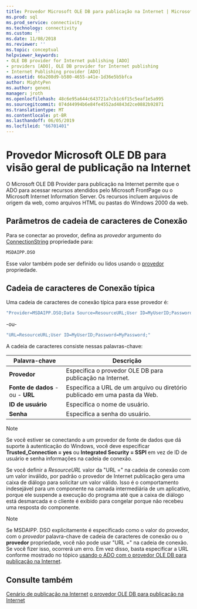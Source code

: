 ```yaml
---
title: Provedor Microsoft OLE DB para publicação na Internet | Microsoft Docs
ms.prod: sql
ms.prod_service: connectivity
ms.technology: connectivity
ms.custom: ''
ms.date: 11/08/2018
ms.reviewer: ''
ms.topic: conceptual
helpviewer_keywords:
- OLE DB provider for Internet publishing [ADO]
- providers [ADO], OLE DB provider for Internet publishing
- Internet Publishing provider [ADO]
ms.assetid: 66a208d9-b580-4655-a41e-1d36e5b5bfca
author: MightyPen
ms.author: genemi
manager: jroth
ms.openlocfilehash: 48c6e95a644c643721a7cb1c6f15c5eaf1e5a995
ms.sourcegitcommit: 074d44994b6e84fe4552ad4843d2ce0882b92871
ms.translationtype: MT
ms.contentlocale: pt-BR
ms.lasthandoff: 06/05/2019
ms.locfileid: "66701401"
---
```

# <a name="microsoft-ole-db-provider-for-internet-publishing-overview"></a>Provedor Microsoft OLE DB para visão geral de publicação na Internet
O Microsoft OLE DB Provider para publicação na Internet permite que o ADO para acessar recursos atendidos pelo Microsoft FrontPage ou o Microsoft Internet Information Server. Os recursos incluem arquivos de origem da web, como arquivos HTML ou pastas do Windows 2000 da web.

## <a name="connection-string-parameters"></a>Parâmetros de cadeia de caracteres de Conexão
 Para se conectar ao provedor, defina as *provedor* argumento do [ConnectionString](../../../ado/reference/ado-api/connectionstring-property-ado.md) propriedade para:

```vb
MSDAIPP.DSO
```

 Esse valor também pode ser definido ou lidos usando o [provedor](../../../ado/reference/ado-api/provider-property-ado.md) propriedade.

## <a name="typical-connection-string"></a>Cadeia de caracteres de Conexão típica
 Uma cadeia de caracteres de conexão típica para esse provedor é:

```vb
"Provider=MSDAIPP.DSO;Data Source=ResourceURL;User ID=MyUserID;Password=MyPassword;"
```

 -ou-

```vb
"URL=ResourceURL;User ID=MyUserID;Password=MyPassword;"
```

 A cadeia de caracteres consiste nessas palavras-chave:

|Palavra-chave|Descrição|
|-------------|-----------------|
|**Provedor**|Especifica o provedor OLE DB para publicação na Internet.|
|**Fonte de dados** - ou - **URL**|Especifica a URL de um arquivo ou diretório publicado em uma pasta da Web.|
|**ID de usuário**|Especifica o nome de usuário.|
|**Senha**|Especifica a senha do usuário.|

> [!NOTE]
>  Se você estiver se conectando a um provedor de fonte de dados que dá suporte à autenticação do Windows, você deve especificar **Trusted_Connection = yes** ou **Integrated Security = SSPI** em vez de ID de usuário e senha informações na cadeia de conexão.

 Se você definir a *ResourceURL* valor da "URL =" na cadeia de conexão com um valor inválido, por padrão o provedor de Internet publicação gera uma caixa de diálogo para solicitar um valor válido. Isso é o comportamento indesejável para um componente na camada intermediária de um aplicativo, porque ele suspende a execução do programa até que a caixa de diálogo está desmarcada e o cliente é exibido para congelar porque não recebeu uma resposta do componente.

> [!NOTE]
>  Se MSDAIPP. DSO explicitamente é especificado como o valor do provedor, com o *provedor* palavra-chave de cadeia de caracteres de conexão ou o **provedor** propriedade, você não pode usar "URL =" na cadeia de conexão. Se você fizer isso, ocorrerá um erro. Em vez disso, basta especificar a URL conforme mostrado no tópico [usando o ADO com o provedor OLE DB para publicação na Internet](../../../ado/guide/data/the-ole-db-provider-for-internet-publishing.md).

## <a name="see-also"></a>Consulte também
 [Cenário de publicação na Internet](../../../ado/guide/data/internet-publishing-scenario.md) [o provedor OLE DB para publicação na Internet](../../../ado/guide/data/the-ole-db-provider-for-internet-publishing.md)
